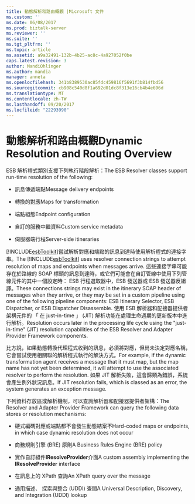```yaml
---
title: 動態解析和路由概觀 |Microsoft 文件
ms.custom: ''
ms.date: 06/08/2017
ms.prod: biztalk-server
ms.reviewer: ''
ms.suite: ''
ms.tgt_pltfrm: ''
ms.topic: article
ms.assetid: a9a32491-132b-4b25-ac8c-4a927052f0be
caps.latest.revision: 3
author: MandiOhlinger
ms.author: mandia
manager: anneta
ms.openlocfilehash: 341b8389530ac85fdc459816f5691f3b814fbd56
ms.sourcegitcommit: cb908c540d8f1a692d01dc8f313e16cb4b4e696d
ms.translationtype: MT
ms.contentlocale: zh-TW
ms.lasthandoff: 09/20/2017
ms.locfileid: "22293990"
---
```

# <a name="dynamic-resolution-and-routing-overview"></a><span data-ttu-id="7c0b8-102">動態解析和路由概觀</span><span class="sxs-lookup"><span data-stu-id="7c0b8-102">Dynamic Resolution and Routing Overview</span></span>
<span data-ttu-id="7c0b8-103">ESB 解析程式類別支援下列執行階段解析：</span><span class="sxs-lookup"><span data-stu-id="7c0b8-103">The ESB Resolver classes support run-time resolution of the following:</span></span>  
  
-   <span data-ttu-id="7c0b8-104">訊息傳遞端點</span><span class="sxs-lookup"><span data-stu-id="7c0b8-104">Message delivery endpoints</span></span>  
  
-   <span data-ttu-id="7c0b8-105">轉換的對應</span><span class="sxs-lookup"><span data-stu-id="7c0b8-105">Maps for transformation</span></span>  
  
-   <span data-ttu-id="7c0b8-106">端點組態</span><span class="sxs-lookup"><span data-stu-id="7c0b8-106">Endpoint configuration</span></span>  
  
-   <span data-ttu-id="7c0b8-107">自訂的服務中繼資料</span><span class="sxs-lookup"><span data-stu-id="7c0b8-107">Custom service metadata</span></span>  
  
-   <span data-ttu-id="7c0b8-108">伺服器端行程</span><span class="sxs-lookup"><span data-stu-id="7c0b8-108">Server-side itineraries</span></span>  
  
 <span data-ttu-id="7c0b8-109">[!INCLUDE[esbToolkit](../includes/esbtoolkit-md.md)]嘗試解析對應和端點的訊息到達時使用解析程式的連接字串。</span><span class="sxs-lookup"><span data-stu-id="7c0b8-109">The [!INCLUDE[esbToolkit](../includes/esbtoolkit-md.md)] uses resolver connection strings to attempt resolution of maps and endpoints when messages arrive.</span></span> <span data-ttu-id="7c0b8-110">這些連接字串可能存在於路線的 SOAP 標頭的訊息到達時，或它們可能會在自訂管線中使用下列管線元件的其中一個設定時： ESB 行程選取器中，ESB 發送器或 ESB 發送器反組譯。</span><span class="sxs-lookup"><span data-stu-id="7c0b8-110">These connections strings may exist in the itinerary SOAP header of messages when they arrive, or they may be set in a custom pipeline using one of the following pipeline components: ESB Itinerary Selector, ESB Dispatcher, or ESB Dispatcher Disassemble.</span></span> <span data-ttu-id="7c0b8-111">使用 ESB 解析器和配接器提供者架構元件的 「 在 just-in-time 」 (JIT) 解析功能在處理生命週期的更新版本中進行解析。</span><span class="sxs-lookup"><span data-stu-id="7c0b8-111">Resolution occurs later in the processing life cycle using the "just-in-time" (JIT) resolution capabilities of the ESB Resolver and Adapter Provider Framework components.</span></span>  
  
 <span data-ttu-id="7c0b8-112">比方說，如果動態轉換代理程式收到的訊息，必須將對應，但尚未決定對應名稱，它會嘗試使用相關聯的解析程式執行的解決方式。</span><span class="sxs-lookup"><span data-stu-id="7c0b8-112">For example, if the dynamic transformation agent receives a message that it must map, but the map name has not yet been determined, it will attempt to use the associated resolver to perform the resolution.</span></span> <span data-ttu-id="7c0b8-113">如果 JIT 解析失敗，這會歸類為錯誤，系統會產生例外狀況訊息。</span><span class="sxs-lookup"><span data-stu-id="7c0b8-113">If JIT resolution fails, which is classed as an error, the system generates an exception message.</span></span>  
  
 <span data-ttu-id="7c0b8-114">下列資料存放區或解析機制，可以查詢解析器和配接器提供者架構：</span><span class="sxs-lookup"><span data-stu-id="7c0b8-114">The Resolver and Adapter Provider Framework can query the following data stores or resolution mechanisms:</span></span>  
  
-   <span data-ttu-id="7c0b8-115">硬式編碼對應或端點都不會發生動態結案不</span><span class="sxs-lookup"><span data-stu-id="7c0b8-115">Hard-coded maps or endpoints, in which case dynamic resolution does not occur</span></span>  
  
-   <span data-ttu-id="7c0b8-116">商務規則引擎 (BRE) 原則</span><span class="sxs-lookup"><span data-stu-id="7c0b8-116">A Business Rules Engine (BRE) policy</span></span>  
  
-   <span data-ttu-id="7c0b8-117">實作自訂組件**IResolveProvider**介面</span><span class="sxs-lookup"><span data-stu-id="7c0b8-117">A custom assembly implementing the **IResolveProvider** interface</span></span>  
  
-   <span data-ttu-id="7c0b8-118">在訊息上的 XPath 查詢</span><span class="sxs-lookup"><span data-stu-id="7c0b8-118">An XPath query over the message</span></span>  
  
-   <span data-ttu-id="7c0b8-119">通用描述、 探索與整合 (UDDI) 查閱</span><span class="sxs-lookup"><span data-stu-id="7c0b8-119">A Universal Description, Discovery, and Integration (UDDI) lookup</span></span>